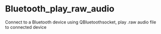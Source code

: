 # Bluetooth_play_raw_audio
Connect to a Bluetooth device using QBluetoothsocket, play .raw audio file to connected device
